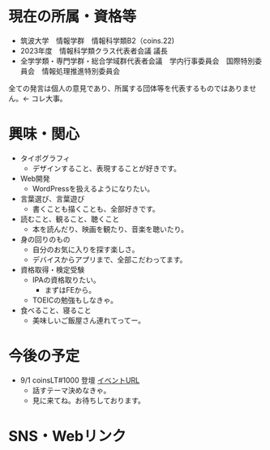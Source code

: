# 現在の所属・資格等

- 筑波大学　情報学群　情報科学類B2（coins.22)
- 2023年度　情報科学類クラス代表者会議 議長
- 全学学類・専門学群・総合学域群代表者会議　学内行事委員会　国際特別委員会　情報処理推進特別委員会
  
全ての発言は個人の意見であり、所属する団体等を代表するものではありません。<- コレ大事。

# 興味・関心

- タイポグラフィ
  - デザインすること、表現することが好きです。
- Web開発
  - WordPressを扱えるようになりたい。
- 言葉選び、言葉遊び
  - 書くことも描くことも、全部好きです。
- 読むこと、観ること、聴くこと
  - 本を読んだり、映画を観たり、音楽を聴いたり。
- 身の回りのもの
  - 自分のお気に入りを探す楽しさ。
  - デバイスからアプリまで、全部こだわってます。
- 資格取得・検定受験
  - IPAの資格取りたい。
    - まずはFEから。
  - TOEICの勉強もしなきゃ。
- 食べること、寝ること
  - 美味しいご飯屋さん連れてってー。
    
# 今後の予定
- 9/1 coinsLT#1000 登壇 [イベントURL](https://amakubo.connpass.com/event/288675/)
    - 話すテーマ決めなきゃ。
    - 見に来てね。お待ちしております。

# SNS・Webリンク
